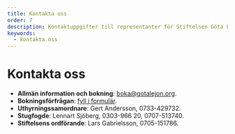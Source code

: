 ```yaml
---
title: Kontakta oss
order: 7
description: Kontaktuppgifter till representanter för Stiftelsen Göta Lejons friluftsgård
keywords:
  - kontakta oss
---
```


# Kontakta oss
* **Allmän information och bokning**: [boka@gotalejon.org](mailto:boka@gotalejon.org?subject=Bokningsförfrågan).  
* **Bokningsförfrågan**: [fyll i formulär](hyra#bokningsförfrågan).
* **Uthyrningssamordnare**: Gert Andersson, 0733-429732.
* **Stugfogde**: Lennart Sjöberg, 0303-966 20, 0707-513740.
* **Stiftelsens ordförande**: Lars Gabrielsson, 0705-151786.
